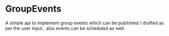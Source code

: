 # GroupEvents
A simple api to implement group events which can be published / drafted as per the user input , also events can be scheduled as well.
